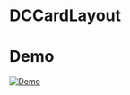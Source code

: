 # DCCardLayout

# Demo

[![Demo](https://img.youtube.com/vi/izE6e_fGQ10/0.jpg)](https://www.youtube.com/watch?v=izE6e_fGQ10)

